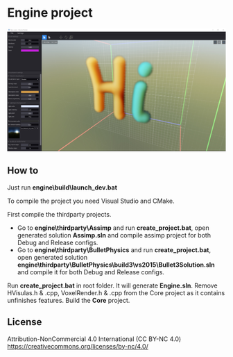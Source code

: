 Engine project
=============

![repoimg](https://github.com/romasm/engine/blob/master/repo_img.jpg?raw=true)

How to
--------
Just run **engine\build\launch_dev.bat** 

To compile the project you need Visual Studio and CMake.

First compile the thirdparty projects.
- Go to **engine\thirdparty\Assimp** and run **create_project.bat**, open generated solution **Assimp.sln** and compile assimp project for both Debug and Release configs.
- Go to **engine\thirdparty\BulletPhysics** and run **create_project.bat**, open generated solution **engine\thirdparty\BulletPhysics\build3\vs2015\Bullet3Solution.sln** and compile it for both Debug and Release configs.

Run **create_project.bat** in root folder. It will generate **Engine.sln**. Remove HVisulas.h & .cpp, VoxelRender.h & .cpp from the Core project as it contains unfinishes features. Build the **Core** project.

License
--------

Attribution-NonCommercial 4.0 International (CC BY-NC 4.0)
https://creativecommons.org/licenses/by-nc/4.0/
